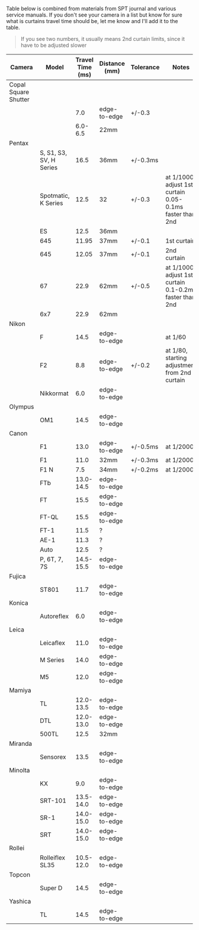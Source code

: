 Table below is combined from materials from SPT journal and various service manuals. If you don't see your camera in a list but know for sure what is curtains travel time should be, let me know and I'll add it to the table.

> If you see two numbers, it usually means 2nd curtain limits, since it have to be adjusted slower

|Camera | Model   | Travel Time (ms)  | Distance (mm) | Tolerance | Notes |
|------ | ------- | ------------ | -------- | --------- | ----- |
| Copal Square Shutter |
||| 7.0 | edge-to-edge | +/-0.3
||| 6.0-6.5 | 22mm
| Pentax ||||||
|| S, S1, S3, SV, H Series | 16.5 | 36mm | +/-0.3ms
|| Spotmatic, K Series | 12.5 | 32 | +/-0.3 | at 1/1000, adjust 1st curtain 0.05-0.1ms faster than 2nd
|| ES | 12.5 | 36mm
|| 645 | 11.95 | 37mm | +/-0.1 | 1st curtain
|| 645 | 12.05 | 37mm | +/-0.1 | 2nd curtain
|| 67 | 22.9 | 62mm | +/-0.5 | at 1/1000, adjust 1st curtain 0.1-0.2ms faster than 2nd
|| 6x7 | 22.9 | 62mm
| Nikon ||||||
|| F | 14.5 | edge-to-edge | | at 1/60
|| F2 | 8.8 | edge-to-edge | +/-0.2 | at 1/80, starting adjustment from 2nd curtain
|| Nikkormat | 6.0 | edge-to-edge
| Olympus ||||||
|| OM1 | 14.5 | edge-to-edge
| Canon ||||||
|| F1 | 13.0 | edge-to-edge | +/-0.5ms | at 1/2000
|| F1 | 11.0 | 32mm | +/-0.3ms | at 1/2000
|| F1 N | 7.5 | 34mm | +/-0.2ms | at 1/2000
|| FTb | 13.0-14.5 | edge-to-edge
|| FT | 15.5 | edge-to-edge
|| FT-QL | 15.5 | edge-to-edge
|| FT-1 | 11.5 | ?
|| AE-1 | 11.3 | ?
|| Auto | 12.5 | ?
|| P, 6T, 7, 7S | 14.5-15.5 | edge-to-edge
| Fujica |
|| ST801 | 11.7 | edge-to-edge
| Konica |
|| Autoreflex | 6.0 | edge-to-edge
| Leica |
|| Leicaflex | 11.0 | edge-to-edge
|| M Series | 14.0 | edge-to-edge
|| M5 | 12.0 | edge-to-edge
| Mamiya |
|| TL | 12.0-13.5 | edge-to-edge
|| DTL | 12.0-13.0 | edge-to-edge
|| 500TL | 12.5 | 32mm
| Miranda |
|| Sensorex | 13.5 | edge-to-edge
| Minolta |
|| KX | 9.0 | edge-to-edge
|| SRT-101 | 13.5-14.0 | edge-to-edge
|| SR-1 | 14.0-15.0 | edge-to-edge
|| SRT | 14.0-15.0 | edge-to-edge
| Rollei |
|| Rolleiflex SL35 | 10.5-12.0 | edge-to-edge
| Topcon |
|| Super D | 14.5 | edge-to-edge
| Yashica |
|| TL | 14.5 | edge-to-edge



